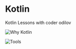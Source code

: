 # Kotlin
Kotlin Lessons with coder odilov

![Why Kotlin](https://user-images.githubusercontent.com/91076403/215275958-ba282a42-a6a1-4d0e-8468-dd2e130bedb8.png)

![Tools](https://user-images.githubusercontent.com/91076403/215275963-41876858-0338-4f4c-b439-abc6efc5ec1e.png)

